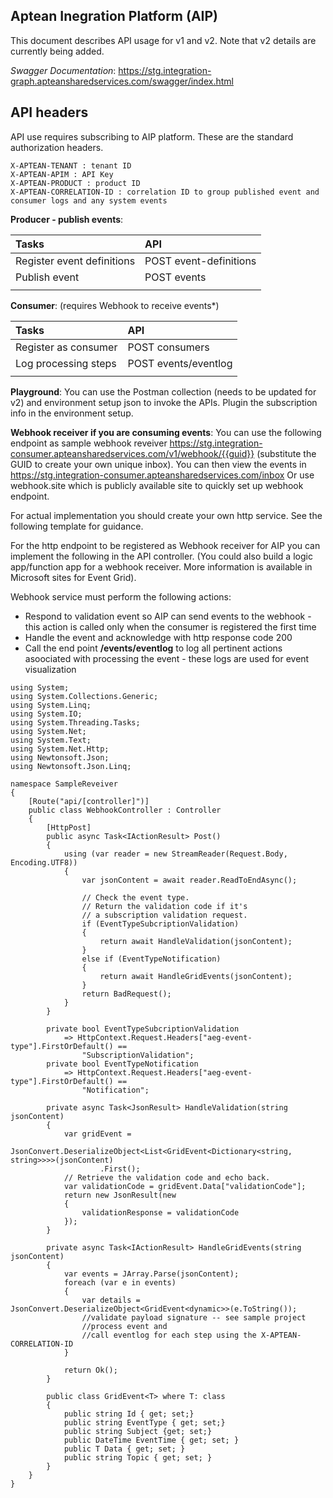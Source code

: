 ## Aptean Inegration Platform (AIP)
This document describes API usage for v1 and v2. Note that v2 details are currently being added.

*Swagger Documentation*: https://stg.integration-graph.apteansharedservices.com/swagger/index.html

## API headers
API use requires subscribing to AIP platform. These are the standard authorization headers. 
```
X-APTEAN-TENANT : tenant ID
X-APTEAN-APIM : API Key
X-APTEAN-PRODUCT : product ID
X-APTEAN-CORRELATION-ID : correlation ID to group published event and consumer logs and any system events
```

**Producer - publish events**:

| **Tasks**                  | **API**                |
| :------------------------- | :--------------------- |
| Register event definitions | POST event-definitions |
| Publish event              | POST events            |
|                            |                        |

**Consumer**: (requires Webhook to receive events*)

| **Tasks**            | **API**        |
| :------------------- | :------------- |
| Register as consumer | POST consumers |
| Log processing steps | POST events/eventlog |
|                      |                |

**Playground**: You can use the Postman collection (needs to be updated for v2) and environment setup json to invoke the APIs. Plugin the subscription info in the environment setup.

**Webhook receiver if you are consuming events**:
You can use the following endpoint as sample webhook reveiver https://stg.integration-consumer.apteansharedservices.com/v1/webhook/{{guid}} 
(substitute the GUID to create your own unique inbox). You can then view the events in https://stg.integration-consumer.apteansharedservices.com/inbox
Or use webhook.site which is publicly available site to quickly set up webhook endpoint.

For actual implementation you should create your own http service. See the following template for guidance.

For the http endpoint to be registered as Webhook receiver for AIP you can implement the following in the API controller. (You could also build a logic app/function app for a webhook receiver. More information is available in Microsoft sites for Event Grid).

Webhook service must perform the following actions:
- Respond to validation event so AIP can send events to the webhook - this action is called only when the consumer is registered the first time
- Handle the event and acknowledge with http response code 200
- Call the end point **/events/eventlog** to log all pertinent actions asoociated with processing the event - these logs are used for event visualization

```
using System;
using System.Collections.Generic;
using System.Linq;
using System.IO;
using System.Threading.Tasks;
using System.Net;
using System.Text;
using System.Net.Http;
using Newtonsoft.Json;
using Newtonsoft.Json.Linq;

namespace SampleReveiver
{
    [Route("api/[controller]")]
    public class WebhookController : Controller
    {
        [HttpPost]
        public async Task<IActionResult> Post()
        {
            using (var reader = new StreamReader(Request.Body, Encoding.UTF8))
            {
                var jsonContent = await reader.ReadToEndAsync();

                // Check the event type.
                // Return the validation code if it's 
                // a subscription validation request. 
                if (EventTypeSubcriptionValidation)
                {
                    return await HandleValidation(jsonContent);
                }
                else if (EventTypeNotification)
                {
                    return await HandleGridEvents(jsonContent);
                }            
                return BadRequest();                
            }
        }

        private bool EventTypeSubcriptionValidation
            => HttpContext.Request.Headers["aeg-event-type"].FirstOrDefault() ==
                "SubscriptionValidation";
        private bool EventTypeNotification
            => HttpContext.Request.Headers["aeg-event-type"].FirstOrDefault() ==
                "Notification";

        private async Task<JsonResult> HandleValidation(string jsonContent)
        {
            var gridEvent =
                JsonConvert.DeserializeObject<List<GridEvent<Dictionary<string, string>>>>(jsonContent)
                    .First();
            // Retrieve the validation code and echo back.
            var validationCode = gridEvent.Data["validationCode"];
            return new JsonResult(new
            {
                validationResponse = validationCode
            });
        }

        private async Task<IActionResult> HandleGridEvents(string jsonContent)
        {
            var events = JArray.Parse(jsonContent);
            foreach (var e in events)
            {
                var details = JsonConvert.DeserializeObject<GridEvent<dynamic>>(e.ToString());
                //validate payload signature -- see sample project
                //process event and
                //call eventlog for each step using the X-APTEAN-CORRELATION-ID
            }

            return Ok();
        }

        public class GridEvent<T> where T: class
        {
            public string Id { get; set;}
            public string EventType { get; set;}
            public string Subject {get; set;}
            public DateTime EventTime { get; set; } 
            public T Data { get; set; } 
            public string Topic { get; set; }
        }
    }
}
```
